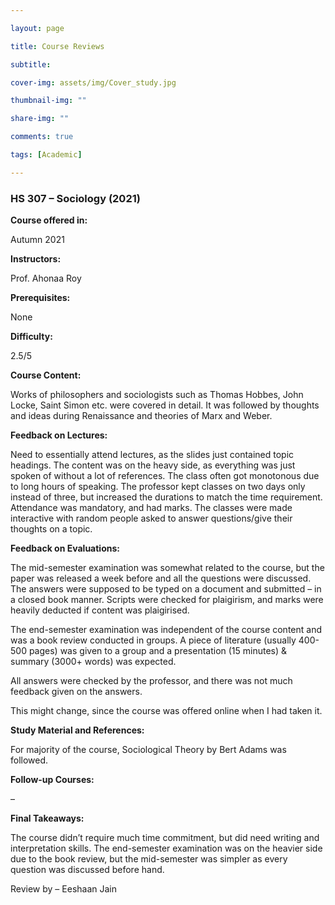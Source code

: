 ```yaml
---

layout: page

title: Course Reviews

subtitle:

cover-img: assets/img/Cover_study.jpg

thumbnail-img: ""

share-img: ""

comments: true

tags: [Academic]

---
```

### HS 307 – Sociology (2021)

**Course offered in:**

Autumn 2021

**Instructors:**

Prof. Ahonaa Roy

**Prerequisites:**

None

**Difficulty:**

2.5/5

**Course Content:**

Works of philosophers and sociologists such as Thomas Hobbes, John Locke, Saint Simon etc. were covered in detail. It was followed by thoughts and ideas during Renaissance and theories of Marx and Weber.

**Feedback on Lectures:**

Need to essentially attend lectures, as the slides just contained topic headings. The content was on the heavy side, as everything was just spoken of without a lot of references. The class often got monotonous due to long hours of speaking. The professor kept classes on two days only instead of three, but increased the durations to match the time requirement. Attendance was mandatory, and had marks. The classes were made interactive with random people asked to answer questions/give their thoughts on a topic.

**Feedback on Evaluations:**

The mid-semester examination was somewhat related to the course, but the paper was released a week before and all the questions were discussed. The answers were supposed to be typed on a document and submitted – in a closed book manner. Scripts were checked for plaigirism, and marks were heavily deducted if content was plaigirised. 


The end-semester examination was independent of the course content and was a book review conducted in groups. A piece of literature (usually 400-500 pages) was given to a group and a presentation (15 minutes) & summary (3000+ words) was expected. 

All answers were checked by the professor, and there was not much feedback given on the answers.

This might change, since the course was offered online when I had taken it.

**Study Material and References:**

For majority of the course, Sociological Theory by Bert Adams was followed.

**Follow-up Courses:**

–

**Final Takeaways:**

The course didn’t require much time commitment, but did need writing and interpretation skills. The end-semester examination was on the heavier side due to the book review, but the mid-semester was simpler as every question was discussed before hand.

Review by – Eeshaan Jain